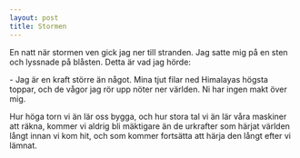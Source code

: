 ```yaml
---
layout: post
title: Stormen
---
```


En natt när stormen ven gick jag ner till stranden. Jag satte mig
på en sten och lyssnade på blåsten. Detta är vad jag hörde:

\- Jag är en kraft större än något. Mina tjut filar ned
Himalayas högsta toppar, och de vågor jag rör upp nöter ner
världen. Ni har ingen makt över mig.

Hur höga torn vi än lär oss bygga, och hur stora tal vi än lär
våra maskiner att räkna, kommer vi aldrig bli mäktigare än de
urkrafter som härjat världen långt innan vi kom hit, och som
kommer fortsätta att härja den långt efter vi lämnat.
